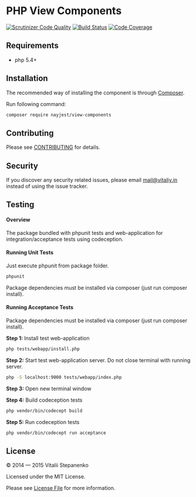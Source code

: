 PHP View Components
=====
[![Scrutinizer Code Quality](https://scrutinizer-ci.com/g/Nayjest/ViewComponents/badges/quality-score.png?b=master)](https://scrutinizer-ci.com/g/Nayjest/ViewComponents/?branch=master)
[![Build Status](https://travis-ci.org/Nayjest/ViewComponents.svg?branch=master)](https://travis-ci.org/Nayjest/ViewComponents)
[![Code Coverage](https://scrutinizer-ci.com/g/Nayjest/ViewComponents/badges/coverage.png?b=master)](https://scrutinizer-ci.com/g/Nayjest/ViewComponents/?branch=master)

## Requirements

* php 5.4+

## Installation

The recommended way of installing the component is through [Composer](https://getcomposer.org).

Run following command:

```bash
composer require nayjest/view-components
```
## Contributing

Please see [CONTRIBUTING](CONTRIBUTING.md) for details.

## Security

If you discover any security related issues, please email mail@vitaliy.in instead of using the issue tracker.

## Testing

#### Overview

The package bundled with phpunit tests and web-application for integration/acceptance tests using codeception.

#### Running Unit Tests

Just execute phpunit from package folder.

```bash
phpunit
```
Package dependencies must be installed via composer (just run composer install).

#### Running Acceptance Tests

Package dependencies must be installed via composer (just run composer install).

**Step 1:** Install test web-application

```bash
php tests/webapp/install.php
```
**Step 2:** Start test web-application server. Do not close terminal with running server.
```bash
php -S localhost:9000 tests/webapp/index.php
```
**Step 3:** Open new terminal window

**Step 4:** Build codeception tests
```bash
php vendor/bin/codecept build
```
**Step 5:** Run codeception tests
```bash
php vendor/bin/codecept run acceptance
```

## License

© 2014 &mdash; 2015 Vitalii Stepanenko

Licensed under the MIT License. 

Please see [License File](LICENSE) for more information.
